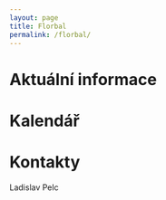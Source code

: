 ```yaml
---
layout: page
title: Florbal
permalink: /florbal/
---
```


# Aktuální informace

# Kalendář

# Kontakty

Ladislav Pelc